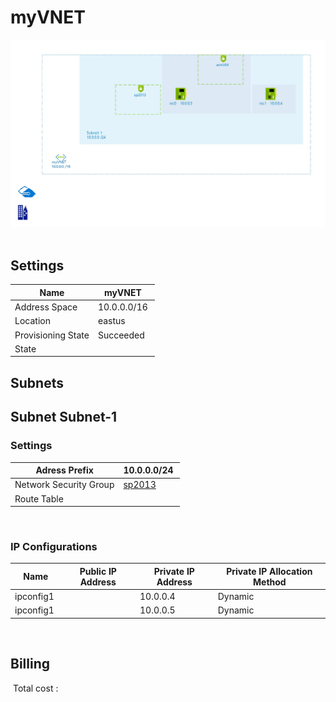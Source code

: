 # myVNET
![Cloudockit](../assets/c575e35d8c7d4fecb618647a0d2dabbb.jpg) 
## Settings


| Name | myVNET  |
| --- | --- |
| Address Space | 10.0.0.0/16  |
| Location | eastus  |
| Provisioning State | Succeeded  |
| State |   |



## Subnets

## Subnet Subnet-1

### Settings


| Adress Prefix | 10.0.0.0/24  |
| --- | --- |
| Network Security Group | [sp2013](sp2013-228406827.md)  |
| Route Table |   |

 
### IP Configurations


| Name | Public IP Address | Private IP Address | Private IP Allocation Method |
| --- | --- | --- | --- |
| ipconfig1  |   | 10.0.0.4  | Dynamic  |
| ipconfig1  |   | 10.0.0.5  | Dynamic  |
 







## Billing
 Total cost : 
